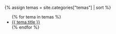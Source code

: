 {% assign temas = site.categories["temas"] | sort %}
<ul>
  {% for tema in temas %}
<li><a href="{{site.baseurl}}{{tema.url}}" title="{{ tema.hover }}">{{ tema.title }}</a></li>
  {% endfor %}
</ul>
